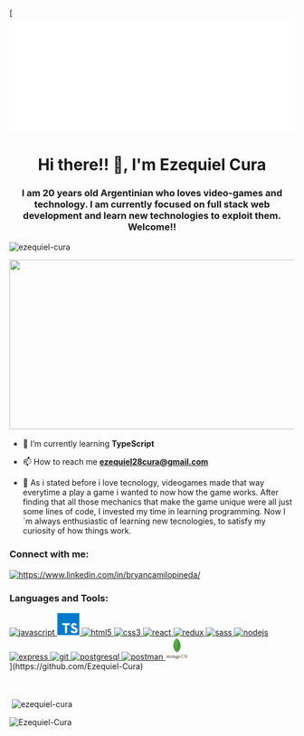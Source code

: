 
[<img src="https://github.com/Ezequiel-Cura/Ezequiel-Cura/blob/main/helloWorld.svg" alt="hello world"/>

<h1 align="center">Hi there!! 👋, I'm Ezequiel Cura</h1>

<h3 align="center">I am 20 years old Argentinian who loves video-games and technology. I am currently focused on full stack web development and learn new technologies to exploit them. Welcome!!</h3>

<p align="left"> <img src="https://komarev.com/ghpvc/?username=ezequiel-cura&label=Profile%20views&color=0e75b6&style=flat" alt="ezequiel-cura" /> </p>

<div align="center">
  <img src="https://media.giphy.com/media/dWesBcTLavkZuG35MI/giphy.gif" width="600" height="300"/>
</div>



- 🌱 I’m currently learning **TypeScript**

- 📫 How to reach me **ezequiel28cura@gmail.com**

- 📄 As i stated before i love tecnology, videogames made that way everytime a play a game i wanted to now how the game works. After finding that all those mechanics that make the game unique were all just some lines of code, I invested my time in learning programming. Now I´m always enthusiastic of learning new tecnologies, to satisfy my curiosity of how things work.

<h3 align="left">Connect with me:</h3>
<p align="left">
<a href="https://www.linkedin.com/in/ezequiel-cura/" target="_blank"><img align="center" src="https://cdn.jsdelivr.net/npm/simple-icons@3.0.1/icons/linkedin.svg" alt="https://www.linkedin.com/in/bryancamilopineda/" height="30" width="40" /></a>


<h3 align="left">Languages and Tools:</h3>
<p align="left">  <a href="https://developer.mozilla.org/en-US/docs/Web/JavaScript" target="_blank"> <img src="https://upload.wikimedia.org/wikipedia/commons/thumb/9/99/Unofficial_JavaScript_logo_2.svg/1024px-Unofficial_JavaScript_logo_2.svg.png" alt="javascript" width="40" height="40"/> </a> 
<a href="https://www.typescriptlang.org/" target="_blank" rel="noreferrer"> <img src="https://raw.githubusercontent.com/devicons/devicon/master/icons/typescript/typescript-original.svg" alt="typescript" width="40" height="40"/> </a>
<a href="https://www.w3.org/html/" target="_blank"> <img src="https://upload.wikimedia.org/wikipedia/commons/thumb/3/38/HTML5_Badge.svg/600px-HTML5_Badge.svg.png" alt="html5" width="40" height="40"/> </a>
<a href="https://www.w3schools.com/css/" target="_blank"> <img src="https://cdn4.iconfinder.com/data/icons/social-media-logos-6/512/121-css3-512.png" alt="css3" width="40" height="40"/> </a> 
<!-- <a href="https://getbootstrap.com" target="_blank"> <img src="https://upload.wikimedia.org/wikipedia/commons/thumb/b/b2/Bootstrap_logo.svg/1024px-Bootstrap_logo.svg.png" alt="bootstrap" width="40" height="40"/> </a>  -->
<a href="https://reactjs.org/" target="_blank"> <img src="https://seeklogo.com/images/R/react-logo-7B3CE81517-seeklogo.com.png" alt="react" width="40" height="40"/> </a> 
<a href="https://redux.js.org" target="_blank"> <img src="https://seeklogo.com/images/R/redux-logo-9CA6836C12-seeklogo.com.png" alt="redux" width="40" height="40"/> </a> <a href="https://sass-lang.com" target="_blank"> <img src="https://upload.wikimedia.org/wikipedia/commons/thumb/9/96/Sass_Logo_Color.svg/1280px-Sass_Logo_Color.svg.png" alt="sass" width="40" height="40"/> </a>
<a href="https://nodejs.org" target="_blank"> <img src="https://cdn.pixabay.com/photo/2015/04/23/17/41/node-js-736399_960_720.png" alt="nodejs" height="40"/> </a>
<a href="https://expressjs.com" target="_blank"> <img src="https://i.cloudup.com/zfY6lL7eFa-3000x3000.png" alt="express" height="40"/> </a> 
<a href="https://git-scm.com/" target="_blank"> <img src="https://www.vectorlogo.zone/logos/git-scm/git-scm-icon.svg" alt="git" width="40" height="40"/> </a> 
<a href="https://www.postgresql.org" target="_blank"> <img src="https://upload.wikimedia.org/wikipedia/commons/thumb/2/29/Postgresql_elephant.svg/1200px-Postgresql_elephant.svg.png" alt="postgresql" width="40" height="40"/> </a> 
<a href="https://postman.com" target="_blank"> <img src="https://www.vectorlogo.zone/logos/getpostman/getpostman-icon.svg" alt="postman" width="40" height="40"/> </a> 
<a href="https://www.mongodb.com/" target="_blank" rel="noreferrer"><img src="https://raw.githubusercontent.com/devicons/devicon/master/icons/mongodb/mongodb-original-wordmark.svg" alt="mongodb" width="40" height="40"/></a>
</br>
](https://github.com/Ezequiel-Cura)


</br>
</br>
</br>
<h4 align="center" style="display: none;">Visitor's 👀</h4>
<p align="center" style="display: none;" ><img src="https://profile-counter.glitch.me/{Ezequiel-Cura}/count.svg" alt="Ezequiel-Cura :: Visitor's Count" /></p>

<p>&nbsp;<img align="center" src="https://github-readme-stats.vercel.app/api?username=ezequiel-cura&show_icons=true&theme=onedark&title_color=ffffff&text_color=969696&bg_color=2c2c2c&hide_border=true&locale=en" alt="ezequiel-cura" /></p>

<p><img align="center" src="https://github-readme-stats.vercel.app/api/top-langs?username=Ezequiel-Cura&show_icons=true&theme=dark&locale=en&layout=compact" alt="Ezequiel-Cura" /></p>

